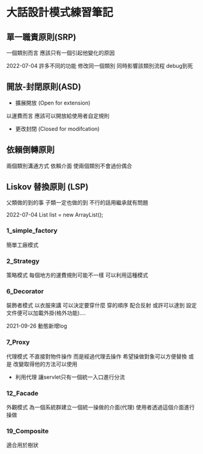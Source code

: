 # 大話設計模式練習筆記

## 單一職責原則(SRP)
一個類別而言 應該只有一個引起他變化的原因

2022-07-04 許多不同的功能 修改同一個類別 同時影響該類別流程 debug到死
## 開放-封閉原則(ASD)
* 擴展開放 (Open for extension)

以運費而言 應該可以開放給使用者自定規則
* 更改封閉 (Closed for modifcation)

## 依賴倒轉原則
兩個類別溝通方式 依賴介面 使兩個類別不會過份偶合

## Liskov 替換原則 (LSP)
父類做的到的事 子類一定也做的到
不行的話用繼承就有問題

2022-07-04 List list = new ArrayList();

### 1_simple_factory
簡單工廠模式

### 2_Strategy
策略模式
每個地方的運費規則可能不一樣 可以利用這種模式

### 6_Decorator
裝飾者模式
以衣服來講 可以決定要穿什麼 穿的順序
配合反射 或許可以達到 設定文件便可以加載外掛(格外功能)....

2021-09-26 動態新增log

### 7_Proxy
代理模式
不直接對物件操作 而是經過代理去操作
希望操做對象可以方便替換 或是 改變取得他的方法可以使用
* 利用代理 讓servlet只有一個統一入口進行分流

### 12_Facade
外觀模式
為一個系統群建立一個統一操做的介面(代理) 使用者透過這個介面進行操做

### 19_Composite
適合用於樹狀
